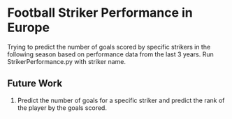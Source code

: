 # Football Striker Performance in Europe
Trying to predict the number of goals scored by specific strikers in the following season based on performance data from the last 3 years. 
Run StrikerPerformance.py with striker name.
## Future Work
1. Predict the number of goals for a specific striker and predict the rank of the player by the goals scored.
